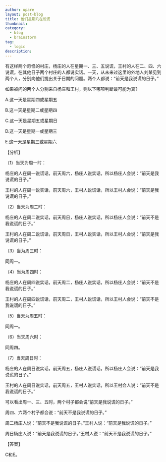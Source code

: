 ```yaml
---
author: upare
layout: post-blog
title: 他们星期几在说谎
thumbnail:
category:
  - blog
  - brainstorm
tag:
  - logic
description: 
---
```

有这样两个奇怪的村庄，杨庄的人在星期一、三、五说谎，王村的人在二、四、六说谎。在其他日子两个村庄的人都说实话。一天，从未来过这里的外地人刘某见到两个人，分别向他们提出关于日期的问题。两个人都说：“前天是我说谎的日子。”

如果被问的两个人分别来自杨庄和王村，则以下哪项判断最可能为真?

A.这一天是星期四或星期五

B.这一天是星期二或星期四

C.这一天是星期五或星期日

D.这一天是星期一或星期三

E.这一天是星期三或星期六

【分析】

（1）当天为周一时：

杨庄的人在周一说谎话，前天周六，杨庄人说实话，所以杨庄人会说：“前天是我说谎的日子。”

王村的人在周一说实话，前天周六，王村人说谎话，所以王村人会说：“前天是我说谎的日子。”

（2）当天为周二时：

杨庄的人在周二说实话，前天周日，杨庄人说实话，所以杨庄人会说：“前天不是我说谎的日子。”

王村的人在周二说谎话，前天周日，王村人说实话，所以王村人会说：“前天是我说谎的日子。”

（3）当为周三时：

同周一。

（4）当为周四时：

杨庄的人在周四说实话，前天周二，杨庄人说实话，所以杨庄人会说：“前天不是我说谎的日子。”

王村的人在周四说谎话，前天周二，王村人说谎话，所以王村人会说：“前天不是我说谎的日子。”

（5）当天为周五时：

同周一。

（6）当天周六时：

同周四。

（7）当天周日时：

杨庄的人在周日说实话，前天周五，杨庄人说谎话，所以杨庄人会说：“前天是我说谎的日子。”

王村的人在周日说实话，前天周五，王村人说实话，所以王村会人说：“前天不是我说谎的日子。”

可以看出周一、三、五时，两个村子都会说“前天是我说谎的日子。”

周四、六两个村子都会说：“前天不是我说谎的日子。”

周二杨庄人说：“前天不是我说谎的日子。”王村人说：“前天是我说谎的日子。”

周日杨庄人说：“前天是我说谎的日子。”王村人说：“前天不是我说谎的日子。”

【答案】

C和E。